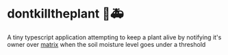 # dontkilltheplant 🌱🚑

A tiny typescript application attempting to keep a plant alive by notifying it's owner over [matrix](https://matrix.org/) when the soil moisture level goes under a threshold
